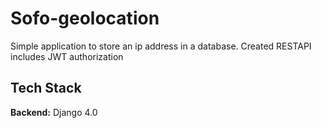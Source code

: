 
# Sofo-geolocation

Simple application to store an ip address in a database. Created RESTAPI includes JWT authorization


## Tech Stack

**Backend:** Django 4.0



